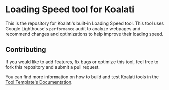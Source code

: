 # Loading Speed tool for Koalati

This is the repository for Koalati's built-in Loading Speed tool. This tool uses Google Lighthouse's `performance` audit to analyze webpages and recommend changes and optimizations to help improve their loading speed.


## Contributing

If you would like to add features, fix bugs or optimize this tool, feel free to fork this repository and submit a pull request.

You can find more information on how to build and test Koalati tools in the [Tool Template's Documentation](https://github.com/koalatiapp/tool-template).
